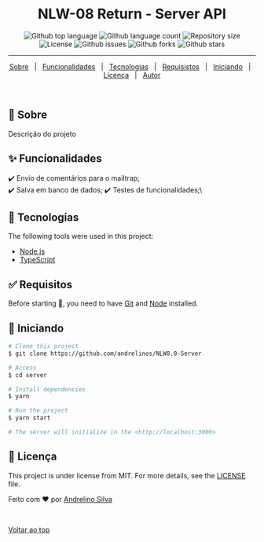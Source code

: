 &#xa0;

<h1 align="center">NLW-08 Return - Server API</h1>

<p align="center">
  <img alt="Github top language" src="https://img.shields.io/github/languages/top/andrelinos/NLW8.0-Server?color=56BEB8">

  <img alt="Github language count" src="https://img.shields.io/github/languages/count/andrelinos/NLW8.0-Server?color=56BEB8">

  <img alt="Repository size" src="https://img.shields.io/github/repo-size/andrelinos/NLW8.0-Server?color=56BEB8">

  <img alt="License" src="https://img.shields.io/github/license/andrelinos/NLW8.0-Server?color=56BEB8">

  <img alt="Github issues" src="https://img.shields.io/github/issues/andrelinos/NLW8.0-Server?color=56BEB8" />

  <img alt="Github forks" src="https://img.shields.io/github/forks/andrelinos/NLW8.0-Server?color=56BEB8" />

   <img alt="Github stars" src="https://img.shields.io/github/stars/andrelinos/NLW8.0-Server?color=56BEB8" />
</p>

<hr>

<p align="center">
  <a href="#dart-about">Sobre</a> &#xa0; | &#xa0;
  <a href="#sparkles-features">Funcionalidades</a> &#xa0; | &#xa0;
  <a href="#rocket-technologies">Tecnologias</a> &#xa0; | &#xa0;
  <a href="#white_check_mark-requirements">Requisistos</a> &#xa0; | &#xa0;
  <a href="#checkered_flag-starting">Iniciando</a> &#xa0; | &#xa0;
  <a href="#memo-license">Licença</a> &#xa0; | &#xa0;
  <a href="https://github.com/andrelinos" target="_blank">Autor</a>
</p>

<br>

## :dart: Sobre ##

Descrição do projeto

## :sparkles: Funcionalidades ##

:heavy_check_mark: Envio de comentários para o mailtrap;\
:heavy_check_mark: Salva em banco de dados;
:heavy_check_mark: Testes de funcionalidades;\

## :rocket: Tecnologias ##

The following tools were used in this project:

- [Node.js](https://nodejs.org/en/)
- [TypeScript](https://www.typescriptlang.org/)

## :white_check_mark: Requisitos ##

Before starting :checkered_flag:, you need to have [Git](https://git-scm.com) and [Node](https://nodejs.org/en/) installed.

## :checkered_flag: Iniciando ##

```bash
# Clone this project
$ git clone https://github.com/andrelinos/NLW8.0-Server

# Access
$ cd server

# Install dependencies
$ yarn

# Run the project
$ yarn start

# The server will initialize in the <http://localhost:3000>
```

## :memo: Licença ##

This project is under license from MIT. For more details, see the [LICENSE](LICENSE.md) file.

Feito com :heart: por <a href="https://github.com/andrelinos" target="_blank">Andrelino Silva</a>

&#xa0;

<a href="#top">Voltar ao top</a>
